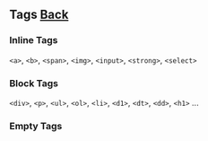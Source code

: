 ## Tags [Back](./../HTML.md)

### Inline Tags

`<a>`, `<b>`, `<span>`, `<img>`, `<input>`, `<strong>`, `<select>`

### Block Tags

`<div>`, `<p>`, `<ul>`, `<ol>`, `<li>`, `<d1>`, `<dt>`, `<dd>`, `<h1>` ...

### Empty Tags
